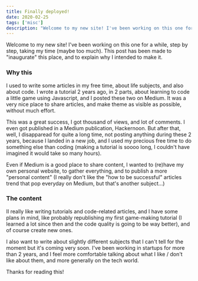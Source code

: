 ```yaml
---
title: Finally deployed!
date: 2020-02-25
tags: ['misc']
description: "Welcome to my new site! I've been working on this one for a while, step by step, taking my time (maybe too much). This post has been made to 'inaugurate' this place, and to explain why I intended to make it..."
---
```


Welcome to my new site! I've been working on this one for a while, step by step, taking my time (maybe too much).
This post has been made to "inaugurate" this place, and to explain why I intended to make it.

### Why this

I used to write some articles in my free time, about life subjects, and also about code. I wrote a tutorial 2 years ago, in 2 parts,
about learning to code a little game using Javascript, and I posted these two on Medium. It was a very nice place to share articles,
and make theme as visible as possible, without much effort.

This was a great success, I got thousand of views, and lot of comments. I even got published in a Medium publication, Hackernoon.
But after that, well, I disapparead for quite a long time, not posting anything during these 2 years, because I landed in a new job, and I used
my precious free time to do something else than coding (making a tutorial is soooo long, I couldn't have imagined it would take so many hours).

Even if Medium is a good place to share content, I wanted to (re)have my own personal website, to gather everything, and to publish a more "personal content" (I really don't like the "how to be successful" articles trend that pop everyday on Medium, but that's another subject...)


### The content

II really like writing tutorials and code-related articles, and I have some plans in mind, like probably republishing my first game-making tutorial (I learned a lot since then and the code quality is going to be way better), and of course create new ones.

I also want to write about slightly different subjects that I can't tell for the moment but it's coming very soon. I've been working in startups for more than 2 years, and I feel more comfortable talking
about what I like / don't like about them, and more generally on the tech world.

Thanks for reading this!
